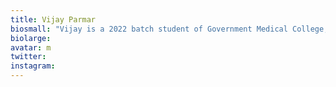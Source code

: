 ```yaml
---
title: Vijay Parmar
biosmall: "Vijay is a 2022 batch student of Government Medical College, Ratlam."
biolarge: 
avatar: m
twitter:
instagram:
---
```

